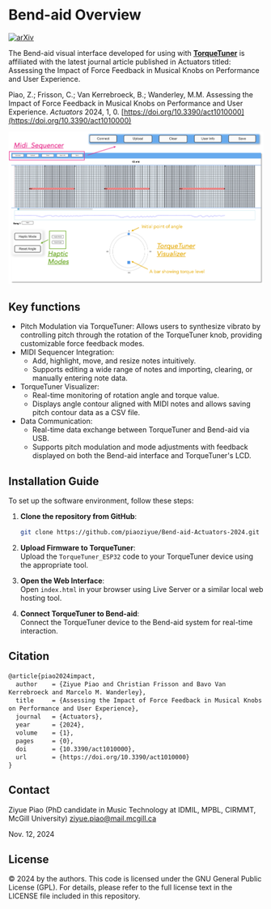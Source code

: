 # Bend-aid Overview

[![arXiv](https://img.shields.io/badge/Actuators-Paper-blue)](https://doi.org/10.3390/act1010000)

The Bend-aid visual interface developed for using with [**TorqueTuner**](https://www.idmil.org/project/the-torquetuner-hub/) is affiliated with the latest journal article published in Actuators titled: Assessing the Impact of Force Feedback in Musical Knobs on Performance and User Experience.

Piao, Z.; Frisson, C.; Van Kerrebroeck, B.; Wanderley, M.M. Assessing the Impact of Force Feedback in Musical Knobs on Performance and User Experience. *Actuators* 2024, 1, 0. [https://doi.org/10.3390/act1010000](https://doi.org/10.3390/act1010000)

![Bend-aid UI Interface](https://github.com/piaoziyue/Bend-aid-Actuators-2024/blob/main/Bend-aid-ui.png)
## Key functions

- Pitch Modulation via TorqueTuner: Allows users to synthesize vibrato by controlling pitch through the rotation of the TorqueTuner knob, providing customizable force feedback modes.
- MIDI Sequencer Integration:
    - Add, highlight, move, and resize notes intuitively.
    - Supports editing a wide range of notes and importing, clearing, or manually entering note data.
- TorqueTuner Visualizer:
    - Real-time monitoring of rotation angle and torque value.
    - Displays angle contour aligned with MIDI notes and allows saving pitch contour data as a CSV file.
- Data Communication:
    - Real-time data exchange between TorqueTuner and Bend-aid via USB.
    - Supports pitch modulation and mode adjustments with feedback displayed on both the Bend-aid interface and TorqueTuner's LCD.

## Installation Guide

To set up the software environment, follow these steps:

1. **Clone the repository from GitHub**:
    ```bash
    git clone https://github.com/piaoziyue/Bend-aid-Actuators-2024.git
    ```

2. **Upload Firmware to TorqueTuner**:  
   Upload the `TorqueTuner_ESP32` code to your TorqueTuner device using the appropriate tool.

3. **Open the Web Interface**:  
   Open `index.html` in your browser using Live Server or a similar local web hosting tool.

4. **Connect TorqueTuner to Bend-aid**:  
   Connect the TorqueTuner device to the Bend-aid system for real-time interaction.

## Citation

```
@article{piao2024impact,
  author    = {Ziyue Piao and Christian Frisson and Bavo Van Kerrebroeck and Marcelo M. Wanderley},
  title     = {Assessing the Impact of Force Feedback in Musical Knobs on Performance and User Experience},
  journal   = {Actuators},
  year      = {2024},
  volume    = {1},
  pages     = {0},
  doi       = {10.3390/act1010000},
  url       = {https://doi.org/10.3390/act1010000}
}
```

## Contact

Ziyue Piao (PhD candidate in Music Technology at IDMIL, MPBL, CIRMMT, McGill University)
ziyue.piao@mail.mcgill.ca

Nov. 12, 2024


## License 
© 2024 by the authors. This code is licensed under the GNU General Public License (GPL). For details, please refer to the full license text in the LICENSE file included in this repository.
